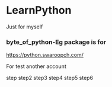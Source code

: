 # LearnPython
Just for myself

### byte_of_python-Eg package is for 

https://python.swaroopch.com/

For test another account 

step step2
step3
step4
step5
step6
